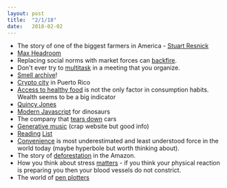 ```yaml
---
layout: post
title:  "2/1/18"
date:   2018-02-02
---
```


* The story of one of the biggest farmers in America - [Stuart Resnick](https://story.californiasunday.com/resnick-a-kingdom-from-dust?utm_source=nextdraft&utm_medium=email)
* [Max Headroom](https://motherboard.vice.com/en_us/article/pgay3n/headroom-hacker)
* Replacing social norms with market forces can [backfire](http://nowiknow.com/the-day-care-fine-that-backfired/).
* Don't ever try to [multitask](https://davepaola.com/2018/01/25/if-you-multitask-during-meetings-your-team-will-too/?utm_source=hackernewsletter&utm_medium=email&utm_term=fav) in a meeting that you organize.
* [Smell archive](https://www.theatlantic.com/science/archive/2017/05/smell-archive/526575/)!
* [Crypto city](https://www.nytimes.com/2018/02/02/technology/cryptocurrency-puerto-rico.html?utm_source=nextdraft&utm_medium=email) in Puerto Rico
* [Access to healthy food](https://www.washingtonpost.com/news/wonk/wp/2018/02/06/this-is-the-u-s-county-that-buys-the-least-healthful-groceries/?utm_medium=email&utm_source=nextdraft&utm_term=.3840733aa3b1) is not the only factor in consumption habits. Wealth seems to be a big indicator
* [Quincy Jones](http://www.vulture.com/2018/02/quincy-jones-in-conversation.html?utm_source=nextdraft&utm_medium=email)
* [Modern Javascript](https://medium.com/the-node-js-collection/modern-javascript-explained-for-dinosaurs-f695e9747b70) for dinosaurs
* The company that [tears down](https://jalopnik.com/the-fascinating-company-that-tears-cars-apart-to-find-o-1787205420?utm_source=hackernewsletter&utm_medium=email&utm_term=fav) cars
* [Generative music](http://teropa.info/loop/?utm_source=hackernewsletter&utm_medium=email&utm_term=fav) (crap website but good info)
* [Reading](https://news.ycombinator.com/item?id=16296200&utm_source=hackernewsletter&utm_medium=email&utm_term=books) [List](https://news.ycombinator.com/item?id=16241500&utm_source=hackernewsletter&utm_medium=email&utm_term=books) 
* [Convenience](https://www.nytimes.com/2018/02/16/opinion/sunday/tyranny-convenience.html?utm_source=nextdraft&utm_medium=email) is most underestimated and least understood force in the world today (maybe hyperbole but worth thinking about).
* The story of [deforestation](https://www.theglobeandmail.com/news/world/amazon-rainforest-deforestation-crisis/article37722932/?utm_source=nextdraft&utm_medium=email) in the Amazon.
* How you think about stress [matters](https://www.ted.com/talks/kelly_mcgonigal_how_to_make_stress_your_friend#t-88048) - if you think your physical reaction is preparing you then your blood vessels do not constrict.
* The world of [pen plotters](https://news.ycombinator.com/item?id=16495236&utm_term=comment)